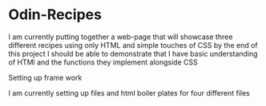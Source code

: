 # Odin-Recipes

 I am currently putting together a web-page that will showcase three different recipes using only HTML and simple touches of CSS by the end of this project I should be able to demonstrate that I have basic understanding of HTMl and the functions they implement alongside CSS

 Setting up frame work

 I am currently setting up files and html boiler plates for four different files